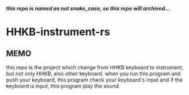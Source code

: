 ***this repo is named as not snake_case, so this repo will archived...***
# HHKB-instrument-rs
## MEMO
this repo is the project which change from HHKB keyboard to instrument, but not only HHKB, also other keyboard. when you run this program and push your keyboard, this program check your keyboard's input and if the keyboard is input, this program play the sound.
